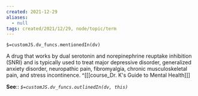 ```yaml
---
created: 2021-12-29 
aliases:
  - null
tags: created/2021/12/29, node/topic/term
---
```

`$=customJS.dv_funcs.mentionedIn(dv)`

A drug that works by dual serotonin and norepinephrine reuptake inhibition (SNRI) and is typically used to treat major depressive disorder, generalized anxiety disorder, neuropathic pain, fibromyalgia, chronic musculoskeletal pain, and stress incontinence.
 ^[[[course_Dr. K's Guide to Mental Health]]]

**See**::
*`$=customJS.dv_funcs.outlinedIn(dv, this)`*